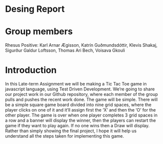# Desing Report

# Group members
Rhesus Positive:
Karl Arnar Ægisson, 
Katrín Guðmundsdóttir, 
Klevis Shakaj,
Sigurður Galdur Loftsson, 
Thomas Ari Bech, 
Voisava Gkouli

# Introduction
In this Late-term Assignment we will be making a Tic Tac Toe game in javascript language, using Test Driven Development. We’re going to share our project work in our Github repository, where each member of the group pulls and pushes the recent work done. 
The game will be simple. There will be a simple square game board divided into nine grid spaces, where the player clicks on one of it and it’ll assign first the ‘X’ and then the ‘O’ for the other player. The game is over when one player completes 3 grid spaces in a row and a banner will display the winner, then the players can restart the game if they want to play again. If no one wins then a Draw will display. 
Rather than simply showing the final project, I hope it will help us understand all the steps taken for implementing this game. 
 
